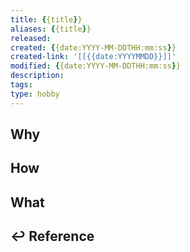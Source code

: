 ```yaml
---
title: {{title}}
aliases: {{title}}
released: 
created: {{date:YYYY-MM-DDTHH:mm:ss}}
created-link: '[[{{date:YYYYMMDD}}]]'
modified: {{date:YYYY-MM-DDTHH:mm:ss}}
description: 
tags: 
type: hobby
---
```


## Why

## How

## What

## ↩ Reference
